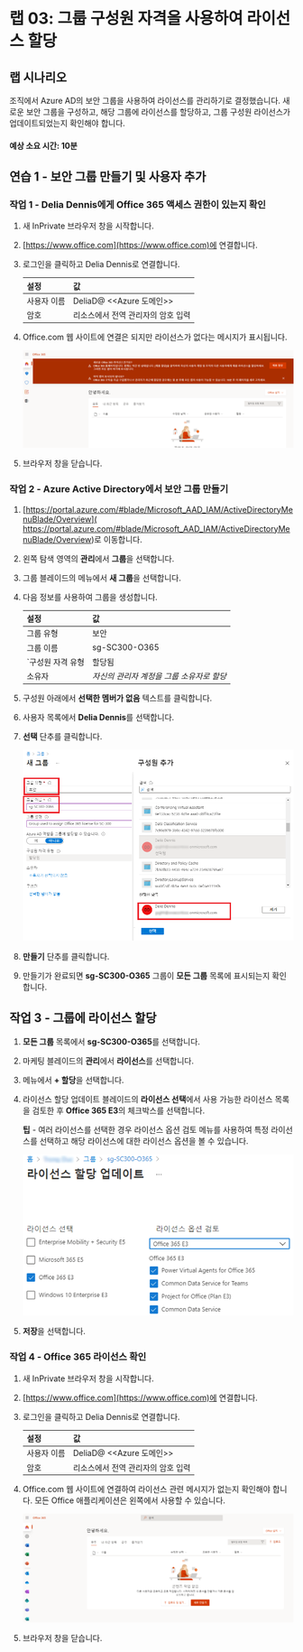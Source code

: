 ﻿---
lab:
    title: '03 - 그룹 구성원 자격을 사용하여 라이선스 할당'
    learning path: '01'
    module: '모듈 02 - ID 생성, 구성 및 관리'
---

# 랩 03: 그룹 구성원 자격을 사용하여 라이선스 할당

## 랩 시나리오

조직에서 Azure AD의 보안 그룹을 사용하여 라이선스를 관리하기로 결정했습니다. 새로운 보안 그룹을 구성하고, 해당 그룹에 라이선스를 할당하고, 그룹 구성원 라이선스가 업데이트되었는지 확인해야 합니다.

#### 예상 소요 시간: 10분

## 연습 1 - 보안 그룹 만들기 및 사용자 추가

### 작업 1 - Delia Dennis에게 Office 365 액세스 권한이 있는지 확인

1. 새 InPrivate 브라우저 창을 시작합니다.
2. [https://www.office.com](https://www.office.com)에 연결합니다.
3. 로그인을 클릭하고 Delia Dennis로 연결합니다.

    | **설정**| **값**|
    | :--- | :--- |
    | 사용자 이름 | DeliaD@ <<Azure 도메인>>|
    | 암호| 리소스에서 전역 관리자의 암호 입력|

4. Office.com 웹 사이트에 연결은 되지만 라이선스가 없다는 메시지가 표시됩니다.

    ![Delia Dennis로 로그인한 Office.com 웹 사이트의 화면 이미지. 라이선스가 할당되어 있지 않아 Office 애플리케이션을 사용할 수 없습니다.](./media/delia-no-office-license.png)
    
5. 브라우저 창을 닫습니다.

### 작업 2 - Azure Active Directory에서 보안 그룹 만들기

1. [https://portal.azure.com/#blade/Microsoft_AAD_IAM/ActiveDirectoryMenuBlade/Overview]( https://portal.azure.com/#blade/Microsoft_AAD_IAM/ActiveDirectoryMenuBlade/Overview)로 이동합니다.

2. 왼쪽 탐색 영역의 **관리**에서 **그룹**을 선택합니다.
3. 그룹 블레이드의 메뉴에서 **새 그룹**을 선택합니다.
4. 다음 정보를 사용하여 그룹을 생성합니다.

    | **설정**| **값**|
    | :--- | :--- |
    | 그룹 유형| 보안|
    | 그룹 이름| sg-SC300-O365|
    | `구성원 자격 유형| 할당됨|
    | 소유자| *자신의 관리자 계정을 그룹 소유자로 할당*|

5. 구성원 아래에서 **선택한 멤버가 없음** 텍스트를 클릭합니다.
6. 사용자 목록에서 **Delia Dennis**를 선택합니다.
7. **선택** 단추를 클릭합니다.

    ![그룹 유형, 그룹 이름, 소유자 및 구성원이 강조 표시된 새 그룹 블레이드를 보여주는 화면 이미지](./media/lp1-mod2-create-group.png)

8. **만들기** 단추를 클릭합니다.
9. 만들기가 완료되면 **sg-SC300-O365** 그룹이 **모든 그룹** 목록에 표시되는지 확인합니다.

## 작업 3 - 그룹에 라이선스 할당

1. **모든 그룹** 목록에서 **sg-SC300-O365**를 선택합니다.
2. 마케팅 블레이드의 **관리**에서 **라이선스**를 선택합니다.
3. 메뉴에서 **+ 할당**을 선택합니다.
4. 라이선스 할당 업데이트 블레이드의 **라이선스 선택**에서 사용 가능한 라이선스 목록을 검토한 후 **Office 365 E3**의 체크박스를 선택합니다.

    **팁** - 여러 라이선스를 선택한 경우 라이선스 옵션 검토 메뉴를 사용하여 특정 라이선스를 선택하고 해당 라이선스에 대한 라이선스 옵션을 볼 수 있습니다.

    ![선택된 라이선스와 그룹에 할당된 라이선스를 보여주는 화면 이미지. 여러 선택 옵션을 표시하는 라이선스 검토 메뉴도 선택되어 있습니다.](./media/lp1-mod2-assign-license-group.png)

6. **저장**을 선택합니다.

### 작업 4 - Office 365 라이선스 확인

1. 새 InPrivate 브라우저 창을 시작합니다.
2. [https://www.office.com](https://www.office.com)에 연결합니다.
3. 로그인을 클릭하고 Delia Dennis로 연결합니다.

    | **설정**| **값**|
    | :--- | :--- |
    | 사용자 이름 | DeliaD@ <<Azure 도메인>>|
    | 암호| 리소스에서 전역 관리자의 암호 입력|

4. Office.com 웹 사이트에 연결하여 라이선스 관련 메시지가 없는지 확인해야 합니다. 모든 Office 애플리케이션은 왼쪽에서 사용할 수 있습니다.

    ![Delia Dennis로 로그인한 Office.com 웹 사이트의 화면 이미지. 라이선스가 할당되었으므로 Office 애플리케이션을 사용할 수 있습니다.](./media/delia-office-license.png)
    
5. 브라우저 창을 닫습니다.
    

